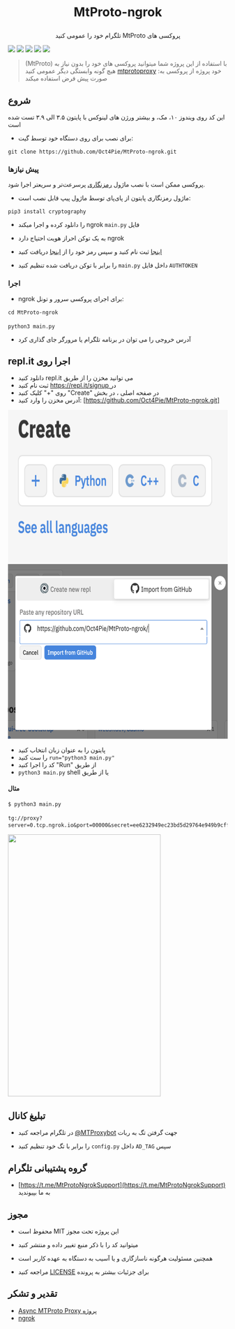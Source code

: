 
# <p align="center"> MtProto-ngrok
<p align="center"> تلگرام خود را عمومی کنید MtProto پروکسی های

![](https://img.shields.io/github/issues/Oct4Pie/MtProto-ngrok) 
![](https://img.shields.io/github/forks/Oct4Pie/MtProto-ngrok)
![](https://img.shields.io/github/stars/Oct4Pie/MtProto-ngrok)
![](https://img.shields.io/github/license/Oct4Pie/MtProto-ngrok)
![](https://img.shields.io/twitter/url?url=https%3A%2F%2Fgithub.com%2FOct4Pie%2FMtProto-ngrok)


> (MtProto) با استفاده از این پروژه شما میتوانید پروکسی های خود را بدون نیاز به هیچ  گونه وابستگی دیگر عمومی کنید    [mtprotoproxy](https://github.com/alexbers/mtprotoproxy) :خود پروژه از پروکسی به صورت پیش فرض استفاده میکند



## شروع

این کد روی ویندوز ۱۰، مک، و بیشتر ورژن های لینوکس با پایتون ۳.۵ الی ۳.۹ تست شده است

* برای نصب برای روی دستگاه خود توسط گیت:

```
git clone https://github.com/Oct4Pie/MtProto-ngrok.git
```

### پیش نیازها

  

پروکسی ممکن است با نصب ماژول [رمزنگاری](https://pypi.org/project/cryptography/) پرسرعت‌تر و سریعتر اجرا شود.

  

* ماژول رمزنگاری پایتون از پای‌پای توسط ماژول پیپ قابل نصب است:

```
pip3 install cryptography
```

  

* را دانلود کرده و اجرا میکند ngrok `main.py` فایل

* به یک توکن احراز هویت احتیاج دارد ngrok

* [اینجا](https://dashboard.ngrok.com/signup) ثبت نام کنید و سپس رمز خود را از [اینجا](https://dashboard.ngrok.com/auth/your-authtoken) دریافت کنید

  

* را برابر با توکن دریافت شده تنظیم کنید `main.py` داخل فایل `AUTHTOKEN`

  

### اجرا

  

* ngrok برای اجرای پروکسی سرور و تونل:

  

```
cd MtProto-ngrok

python3 main.py
```

  

* آدرس خروجی را می توان در برنامه تلگرام یا مرورگر جای گذاری کرد

  
## repl.it اجرا روی
* دانلود کنید repl.it می توانید مخزن را از طریق
* ثبت نام کنید [https://repl.it/signup ](https://repl.it/signup) در
* روی "+" کلیک کنید "Create" در صفحه اصلی ، در بخش
* آدرس مخزن را وارد کنید: [https://github.com/Oct4Pie/MtProto-ngrok.git]

<img  src="./replit_demo.png"  width="600"  height="350">
<img  src="./replit_demo1.png"  width="600"  height="400">

* پایتون را به عنوان زبان انتخاب کنید
* را ست کنید `run="python3 main.py"`
* کد را اجرا کنید "Run" از طریق 
* `python3 main.py` shell یا از طریق 

#### مثال

```
$ python3 main.py

tg://proxy?server=0.tcp.ngrok.io&port=00000&secret=ee6232949ec23bd5d29764e949b9cff9e87777772e74656c656772616d2e6f7267
```


<img  src="./proxy_demo.gif"  width="350"  height="600">


## تبلیغ کانال

* در تلگرام مراجعه کنید [@MTProxybot](https://t.me/MTProxybot) جهت گرفتن تگ به ربات

* را برابر با تگ خود تنظیم کنید `config.py` داخل `AD_TAG` سپس

## گروه پشتیبانی تلگرام
* [https://t.me/MtProtoNgrokSupport](https://t.me/MtProtoNgrokSupport) به ما بپیوندید


## مجوز

* محفوظ است MIT این پروژه تحت مجوز

* میتوانید کد را با ذکر منبع تغییر داده و منتشر کنید

* همچنین مسئولیت هرگونه ناسازگاری و یا آسیب به دستگاه به عهده کاربر است

* مراجعه کنید [LICENSE](LICENSE) برای جزئیات بیشتر به پرونده

  
  

## تقدیر و تشکر

*  [Async MTProto Proxy پروژه](https://github.com/alexbers/mtprotoproxy)
*  [ngrok](https://ngrok.io)